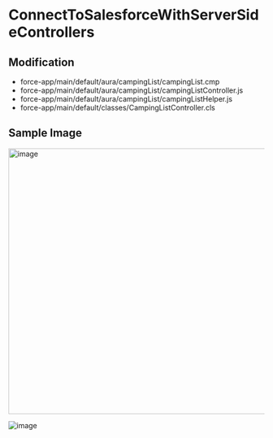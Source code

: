 # ConnectToSalesforceWithServerSideControllers

## Modification
- force-app/main/default/aura/campingList/campingList.cmp
- force-app/main/default/aura/campingList/campingListController.js
- force-app/main/default/aura/campingList/campingListHelper.js
- force-app/main/default/classes/CampingListController.cls

## Sample Image
<img width="523" alt="image" src="https://user-images.githubusercontent.com/20549208/153383097-8cd25cb7-f792-41d7-a761-4ae73f4c976b.png">  

![image](https://user-images.githubusercontent.com/20549208/153383484-35801662-58ee-44c4-b047-398a3a1bbfd5.png)


